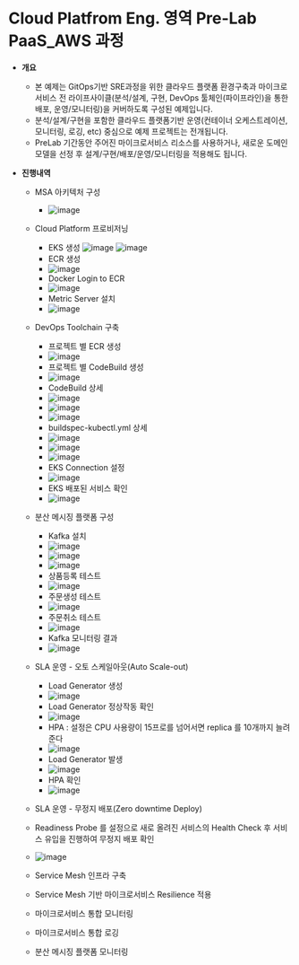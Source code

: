 # Cloud Platfrom Eng. 영역 Pre-Lab PaaS_AWS 과정

- **개요**
  - 본 예제는 GitOps기반 SRE과정을 위한 클라우드 플랫폼 환경구축과 마이크로서비스 전 라이프사이클(분석/설계, 구현, DevOps 툴체인(파이프라인)을 통한 배포, 운영/모니터링)을 커버하도록 구성된 예제입니다. 
  - 분석/설계/구현을 포함한 클라우드 플랫폼기반 운영(컨테이너 오케스트레이션, 모니터링, 로깅, etc) 중심으로 예제 프로젝트는 전개됩니다.
  - PreLab 기간동안 주어진 마이크로서비스 리소스를 사용하거나, 새로운 도메인 모델을 선정 후 설계/구현/배포/운영/모니터링을 적용해도 됩니다.
 
- **진행내역** 
  - MSA 아키텍처 구성
    - ![image](https://user-images.githubusercontent.com/86272090/175193198-74c25bd5-012f-4c05-a927-0f8fa7ea79c6.png)



  - Cloud Platform 프로비저닝
    - EKS 생성
      ![image](https://user-images.githubusercontent.com/86272090/174931479-31ad8210-346e-46ee-ae97-6f4055a5680e.png)
      ![image](https://user-images.githubusercontent.com/86272090/174934173-32ddb4d1-27be-4ca0-a84b-e52b7f1fce60.png)
    - ECR 생성
    - ![image](https://user-images.githubusercontent.com/86272090/174934535-462fb32b-a6c8-4a36-a87e-9917d4d6eff3.png)
    - Docker Login to ECR
    - ![image](https://user-images.githubusercontent.com/86272090/174935084-f3d0b4a3-62e0-49f1-bcac-0b0b9211ac43.png)
    - Metric Server 설치
    - ![image](https://user-images.githubusercontent.com/86272090/174935276-5f89fd5d-8384-4312-b4c9-512fd786546e.png)



  - DevOps Toolchain 구축 
    - 프로젝트 별 ECR 생성
    - ![image](https://user-images.githubusercontent.com/86272090/174936592-b5d44c63-03a8-4a81-91da-7aeec5396afe.png)
    - 프로젝트 별 CodeBuild 생성
    - ![image](https://user-images.githubusercontent.com/86272090/174979131-6be71a3d-93ba-461b-9760-2ef7703f0420.png)
    - CodeBuild 상세
    - ![image](https://user-images.githubusercontent.com/86272090/174979460-9d766f1c-f9dc-43c5-a59a-d0bcfc64d1fd.png)
    - ![image](https://user-images.githubusercontent.com/86272090/174979584-1538436e-3f73-458e-8589-d35d9a894bfc.png)
    - ![image](https://user-images.githubusercontent.com/86272090/174979731-069ef006-5b8a-484c-b7c4-b719e11b8114.png)
    - buildspec-kubectl.yml 상세
    - ![image](https://user-images.githubusercontent.com/86272090/174980351-c5ab4f39-7661-41fb-94a9-357e1aa87c20.png)
    - ![image](https://user-images.githubusercontent.com/86272090/174980633-cb43ed83-e887-4556-a834-b48ef0371693.png)
    - ![image](https://user-images.githubusercontent.com/86272090/174980728-ee1f5a98-5b03-491a-aec8-cf6e54c6294b.png)
    - EKS Connection 설정
    - ![image](https://user-images.githubusercontent.com/86272090/174970155-9eb2e488-7f27-4d55-a8e8-8779528a4071.png)
    - EKS 배포된 서비스 확인
    - ![image](https://user-images.githubusercontent.com/86272090/175186367-c9d5df98-1e0f-4112-ad41-bd4b71061598.png)



  - 분산 메시징 플랫폼 구성 
    - Kafka 설치
    - ![image](https://user-images.githubusercontent.com/86272090/175186158-6ace7af4-2c40-4158-b776-7da882f318a1.png)
    - ![image](https://user-images.githubusercontent.com/86272090/175186224-2999e010-6589-4b00-b3c6-528e5fddd48c.png)
    - ![image](https://user-images.githubusercontent.com/86272090/175186261-6bdb8a90-2a5b-44e9-b1bf-ec1c8a102ca9.png)
    - 상품등록 테스트
    - ![image](https://user-images.githubusercontent.com/86272090/175189037-1b6eeacf-0d93-4437-99f1-53e3979f51b2.png)
    - 주문생성 테스트
    - ![image](https://user-images.githubusercontent.com/86272090/175189102-49d436f9-18f8-4556-a104-526bcebca426.png)
    - 주문취소 테스트
    - ![image](https://user-images.githubusercontent.com/86272090/175189186-c8261a77-76df-438b-9ed2-64162108aa16.png)
    - Kafka 모니터링 결과
    - ![image](https://user-images.githubusercontent.com/86272090/175189317-102510ff-830a-498e-a48d-587e7e9d9b34.png)



  - SLA 운영 - 오토 스케일아웃(Auto Scale-out) 
    - Load Generator 생성
    - ![image](https://user-images.githubusercontent.com/86272090/175191425-8ebcd474-161f-4410-82b8-20d01efc49a7.png)
    - Load Generator 정상작동 확인
    - ![image](https://user-images.githubusercontent.com/86272090/175191586-79c8ebec-d66b-4d0f-9800-7261a83375c9.png)
    - HPA : 설정은 CPU 사용량이 15프로를 넘어서면 replica 를 10개까지 늘려준다
    - ![image](https://user-images.githubusercontent.com/86272090/175192600-8d8ae8f3-547e-46ce-bc5f-a803ddf80a6f.png)
    - Load Generator 발생
    - ![image](https://user-images.githubusercontent.com/86272090/175192676-00ebb4f8-239f-4d71-877b-28f8e03d152c.png)
    - HPA 확인
    - ![image](https://user-images.githubusercontent.com/86272090/175192720-529734e6-c587-4c25-905f-63d9294fd262.png)



  - SLA 운영 - 무정지 배포(Zero downtime Deploy) 
  - Readiness Probe 를 설정으로 새로 올려진 서비스의 Health Check 후 서비스 유입을 진행하여 무정지 배포 확인 
  - ![image](https://user-images.githubusercontent.com/86272090/175195339-7b742548-bebf-430f-b39d-a4acfa6490fe.png)



  - Service Mesh 인프라 구축
  - Service Mesh 기반 마이크로서비스 Resilience 적용
  - 마이크로서비스 통합 모니터링
  - 마이크로서비스 통합 로깅
  - 분산 메시징 플랫폼 모니터링
